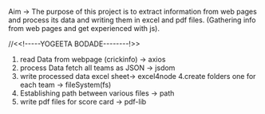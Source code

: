 
 Aim -> The purpose of this project is to extract information from web pages and process its data and writing them in excel and pdf files. (Gathering info from web pages and get experienced with js).

//<<!-----YOGEETA BODADE--------!>>

1. read Data from webpage (crickinfo) -> axios
2. process Data fetch all teams as JSON -> jsdom
3. write processed data excel sheet-> excel4node 
4.create folders one for each team -> fileSystem(fs)
5. Establishing path between various files -> path
6. write pdf files for score card -> pdf-lib 
